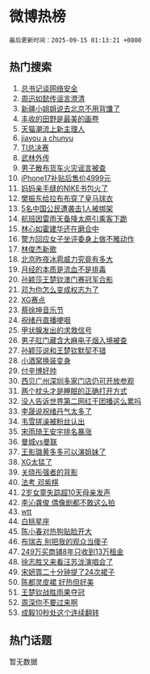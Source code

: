 # 微博热榜

`最后更新时间：2025-09-15 01:13:21 +0800`

## 热门搜索

1. [总书记谈网络安全](https://m.weibo.cn/search?containerid=100103type%3D1%26t%3D10%26q%3D%23%E6%80%BB%E4%B9%A6%E8%AE%B0%E8%B0%88%E7%BD%91%E7%BB%9C%E5%AE%89%E5%85%A8%23&stream_entry_id=51&isnewpage=1&extparam=seat%3D1%26dgr%3D0%26q%3D%2523%25E6%2580%25BB%25E4%25B9%25A6%25E8%25AE%25B0%25E8%25B0%2588%25E7%25BD%2591%25E7%25BB%259C%25E5%25AE%2589%25E5%2585%25A8%2523%26stream_entry_id%3D51%26c_type%3D51%26pos%3D0%26filter_type%3Drealtimehot%26cate%3D10103%26display_time%3D1757870000%26pre_seqid%3D175787000046402581810139)
1. [周迅如懿传谣言澄清](https://m.weibo.cn/search?containerid=100103type%3D1%26t%3D10%26q%3D%23%E5%91%A8%E8%BF%85%E5%A6%82%E6%87%BF%E4%BC%A0%E8%B0%A3%E8%A8%80%E6%BE%84%E6%B8%85%23&stream_entry_id=31&isnewpage=1&extparam=seat%3D1%26realpos%3D1%26filter_type%3Drealtimehot%26c_type%3D31%26lcate%3D5001%26flag%3D2%26cate%3D5001%26q%3D%2523%25E5%2591%25A8%25E8%25BF%2585%25E5%25A6%2582%25E6%2587%25BF%25E4%25BC%25A0%25E8%25B0%25A3%25E8%25A8%2580%25E6%25BE%2584%25E6%25B8%2585%2523%26stream_entry_id%3D31%26pos%3D0%26band_rank%3D1%26dgr%3D0%26display_time%3D1757870000%26pre_seqid%3D175787000046402581810139)
1. [新疆小姐姐说去北京不用背馕了](https://m.weibo.cn/search?containerid=100103type%3D1%26t%3D10%26q%3D%23%E6%96%B0%E7%96%86%E5%B0%8F%E5%A7%90%E5%A7%90%E8%AF%B4%E5%8E%BB%E5%8C%97%E4%BA%AC%E4%B8%8D%E7%94%A8%E8%83%8C%E9%A6%95%E4%BA%86%23&stream_entry_id=31&isnewpage=1&extparam=seat%3D1%26realpos%3D2%26filter_type%3Drealtimehot%26c_type%3D31%26lcate%3D5001%26flag%3D1%26cate%3D5001%26q%3D%2523%25E6%2596%25B0%25E7%2596%2586%25E5%25B0%258F%25E5%25A7%2590%25E5%25A7%2590%25E8%25AF%25B4%25E5%258E%25BB%25E5%258C%2597%25E4%25BA%25AC%25E4%25B8%258D%25E7%2594%25A8%25E8%2583%258C%25E9%25A6%2595%25E4%25BA%2586%2523%26stream_entry_id%3D31%26pos%3D1%26band_rank%3D2%26dgr%3D0%26display_time%3D1757870000%26pre_seqid%3D175787000046402581810139)
1. [丰收的田野是最美的画卷](https://m.weibo.cn/search?containerid=100103type%3D1%26t%3D10%26q%3D%23%E4%B8%B0%E6%94%B6%E7%9A%84%E7%94%B0%E9%87%8E%E6%98%AF%E6%9C%80%E7%BE%8E%E7%9A%84%E7%94%BB%E5%8D%B7%23&stream_entry_id=31&isnewpage=1&extparam=seat%3D1%26realpos%3D3%26filter_type%3Drealtimehot%26c_type%3D31%26lcate%3D5001%26flag%3D0%26cate%3D5001%26q%3D%2523%25E4%25B8%25B0%25E6%2594%25B6%25E7%259A%2584%25E7%2594%25B0%25E9%2587%258E%25E6%2598%25AF%25E6%259C%2580%25E7%25BE%258E%25E7%259A%2584%25E7%2594%25BB%25E5%258D%25B7%2523%26stream_entry_id%3D31%26pos%3D2%26band_rank%3D3%26dgr%3D0%26display_time%3D1757870000%26pre_seqid%3D175787000046402581810139)
1. [天猫潮流上新主理人](https://m.weibo.cn/search?containerid=100103type%3D1%26t%3D10%26q%3D%23%E5%A4%A9%E7%8C%AB%E6%BD%AE%E6%B5%81%E4%B8%8A%E6%96%B0%E4%B8%BB%E7%90%86%E4%BA%BA%23&stream_entry_id=31&isnewpage=1&extparam=seat%3D1%26band_rank%3D4%26filter_type%3Drealtimehot%26topic_ad%3D1%26c_type%3D31%26lcate%3D5001%26cate%3D5001%26q%3D%2523%25E5%25A4%25A9%25E7%258C%25AB%25E6%25BD%25AE%25E6%25B5%2581%25E4%25B8%258A%25E6%2596%25B0%25E4%25B8%25BB%25E7%2590%2586%25E4%25BA%25BA%2523%26stream_entry_id%3D31%26is_ad_pos%3D1%26pos%3D3%26adid%3D301210%26dgr%3D0%26display_time%3D1757870000%26pre_seqid%3D175787000046402581810139)
1. [jiayou a chunyu](https://m.weibo.cn/search?containerid=100103type%3D1%26t%3D10%26q%3Djiayou+a+chunyu&stream_entry_id=31&isnewpage=1&extparam=seat%3D1%26realpos%3D4%26filter_type%3Drealtimehot%26c_type%3D31%26lcate%3D5001%26flag%3D1%26cate%3D5001%26q%3Djiayou%2520a%2520chunyu%26stream_entry_id%3D31%26pos%3D4%26band_rank%3D4%26dgr%3D0%26display_time%3D1757870000%26pre_seqid%3D175787000046402581810139)
1. [TI总决赛](https://m.weibo.cn/search?containerid=100103type%3D1%26t%3D10%26q%3DTI%E6%80%BB%E5%86%B3%E8%B5%9B&stream_entry_id=31&isnewpage=1&extparam=seat%3D1%26realpos%3D5%26filter_type%3Drealtimehot%26c_type%3D31%26lcate%3D5001%26flag%3D16%26cate%3D5001%26q%3DTI%25E6%2580%25BB%25E5%2586%25B3%25E8%25B5%259B%26stream_entry_id%3D31%26pos%3D5%26band_rank%3D5%26dgr%3D0%26display_time%3D1757870000%26pre_seqid%3D175787000046402581810139)
1. [武林外传](https://m.weibo.cn/search?containerid=100103type%3D1%26t%3D10%26q%3D%E6%AD%A6%E6%9E%97%E5%A4%96%E4%BC%A0&stream_entry_id=31&isnewpage=1&extparam=seat%3D1%26realpos%3D6%26filter_type%3Drealtimehot%26c_type%3D31%26lcate%3D5001%26flag%3D0%26cate%3D5001%26q%3D%25E6%25AD%25A6%25E6%259E%2597%25E5%25A4%2596%25E4%25BC%25A0%26stream_entry_id%3D31%26pos%3D6%26band_rank%3D6%26dgr%3D0%26display_time%3D1757870000%26pre_seqid%3D175787000046402581810139)
1. [男子散布货车火灾谣言被查](https://m.weibo.cn/search?containerid=100103type%3D1%26t%3D10%26q%3D%23%E7%94%B7%E5%AD%90%E6%95%A3%E5%B8%83%E8%B4%A7%E8%BD%A6%E7%81%AB%E7%81%BE%E8%B0%A3%E8%A8%80%E8%A2%AB%E6%9F%A5%23&stream_entry_id=31&isnewpage=1&extparam=seat%3D1%26band_rank%3D7%26filter_type%3Drealtimehot%26c_type%3D31%26lcate%3D5001%26cate%3D5001%26q%3D%2523%25E7%2594%25B7%25E5%25AD%2590%25E6%2595%25A3%25E5%25B8%2583%25E8%25B4%25A7%25E8%25BD%25A6%25E7%2581%25AB%25E7%2581%25BE%25E8%25B0%25A3%25E8%25A8%2580%25E8%25A2%25AB%25E6%259F%25A5%2523%26dgr%3D0%26is_ad_pos%3D1%26pos%3D7%26adid%3D301091%26stream_entry_id%3D31%26display_time%3D1757870000%26pre_seqid%3D175787000046402581810139)
1. [iPhone17补贴后售价4999元](https://m.weibo.cn/search?containerid=100103type%3D1%26t%3D10%26q%3D%23iPhone17%E8%A1%A5%E8%B4%B4%E5%90%8E%E5%94%AE%E4%BB%B74999%E5%85%83%23&stream_entry_id=31&isnewpage=1&extparam=seat%3D1%26realpos%3D7%26filter_type%3Drealtimehot%26c_type%3D31%26lcate%3D5001%26flag%3D0%26cate%3D5001%26q%3D%2523iPhone17%25E8%25A1%25A5%25E8%25B4%25B4%25E5%2590%258E%25E5%2594%25AE%25E4%25BB%25B74999%25E5%2585%2583%2523%26stream_entry_id%3D31%26pos%3D8%26band_rank%3D7%26dgr%3D0%26display_time%3D1757870000%26pre_seqid%3D175787000046402581810139)
1. [妈妈亲手缝的NIKE书包火了](https://m.weibo.cn/search?containerid=100103type%3D1%26t%3D10%26q%3D%23%E5%A6%88%E5%A6%88%E4%BA%B2%E6%89%8B%E7%BC%9D%E7%9A%84NIKE%E4%B9%A6%E5%8C%85%E7%81%AB%E4%BA%86%23&stream_entry_id=31&isnewpage=1&extparam=seat%3D1%26realpos%3D8%26filter_type%3Drealtimehot%26c_type%3D31%26lcate%3D5001%26flag%3D0%26cate%3D5001%26q%3D%2523%25E5%25A6%2588%25E5%25A6%2588%25E4%25BA%25B2%25E6%2589%258B%25E7%25BC%259D%25E7%259A%2584NIKE%25E4%25B9%25A6%25E5%258C%2585%25E7%2581%25AB%25E4%25BA%2586%2523%26stream_entry_id%3D31%26pos%3D9%26band_rank%3D8%26dgr%3D0%26display_time%3D1757870000%26pre_seqid%3D175787000046402581810139)
1. [樊振东给拉布布穿了皇马球衣](https://m.weibo.cn/search?containerid=100103type%3D1%26t%3D10%26q%3D%23%E6%A8%8A%E6%8C%AF%E4%B8%9C%E7%BB%99%E6%8B%89%E5%B8%83%E5%B8%83%E7%A9%BF%E4%BA%86%E7%9A%87%E9%A9%AC%E7%90%83%E8%A1%A3%23&stream_entry_id=31&isnewpage=1&extparam=seat%3D1%26realpos%3D9%26filter_type%3Drealtimehot%26c_type%3D31%26lcate%3D5001%26flag%3D1%26cate%3D5001%26q%3D%2523%25E6%25A8%258A%25E6%258C%25AF%25E4%25B8%259C%25E7%25BB%2599%25E6%258B%2589%25E5%25B8%2583%25E5%25B8%2583%25E7%25A9%25BF%25E4%25BA%2586%25E7%259A%2587%25E9%25A9%25AC%25E7%2590%2583%25E8%25A1%25A3%2523%26stream_entry_id%3D31%26pos%3D10%26band_rank%3D9%26dgr%3D0%26display_time%3D1757870000%26pre_seqid%3D175787000046402581810139)
1. [5名中国公民遭袭击1人被绑架](https://m.weibo.cn/search?containerid=100103type%3D1%26t%3D10%26q%3D%235%E5%90%8D%E4%B8%AD%E5%9B%BD%E5%85%AC%E6%B0%91%E9%81%AD%E8%A2%AD%E5%87%BB1%E4%BA%BA%E8%A2%AB%E7%BB%91%E6%9E%B6%23&stream_entry_id=31&isnewpage=1&extparam=seat%3D1%26realpos%3D10%26filter_type%3Drealtimehot%26c_type%3D31%26lcate%3D5001%26flag%3D1%26cate%3D5001%26q%3D%25235%25E5%2590%258D%25E4%25B8%25AD%25E5%259B%25BD%25E5%2585%25AC%25E6%25B0%2591%25E9%2581%25AD%25E8%25A2%25AD%25E5%2587%25BB1%25E4%25BA%25BA%25E8%25A2%25AB%25E7%25BB%2591%25E6%259E%25B6%2523%26stream_entry_id%3D31%26pos%3D11%26band_rank%3D10%26dgr%3D0%26display_time%3D1757870000%26pre_seqid%3D175787000046402581810139)
1. [航班因雷雨天备降太原引乘客下跪](https://m.weibo.cn/search?containerid=100103type%3D1%26t%3D10%26q%3D%23%E8%88%AA%E7%8F%AD%E5%9B%A0%E9%9B%B7%E9%9B%A8%E5%A4%A9%E5%A4%87%E9%99%8D%E5%A4%AA%E5%8E%9F%E5%BC%95%E4%B9%98%E5%AE%A2%E4%B8%8B%E8%B7%AA%23&stream_entry_id=31&isnewpage=1&extparam=seat%3D1%26realpos%3D11%26filter_type%3Drealtimehot%26c_type%3D31%26lcate%3D5001%26flag%3D0%26cate%3D5001%26q%3D%2523%25E8%2588%25AA%25E7%258F%25AD%25E5%259B%25A0%25E9%259B%25B7%25E9%259B%25A8%25E5%25A4%25A9%25E5%25A4%2587%25E9%2599%258D%25E5%25A4%25AA%25E5%258E%259F%25E5%25BC%2595%25E4%25B9%2598%25E5%25AE%25A2%25E4%25B8%258B%25E8%25B7%25AA%2523%26stream_entry_id%3D31%26pos%3D12%26band_rank%3D11%26dgr%3D0%26display_time%3D1757870000%26pre_seqid%3D175787000046402581810139)
1. [林心如霍建华还在磨合中](https://m.weibo.cn/search?containerid=100103type%3D1%26t%3D10%26q%3D%23%E6%9E%97%E5%BF%83%E5%A6%82%E9%9C%8D%E5%BB%BA%E5%8D%8E%E8%BF%98%E5%9C%A8%E7%A3%A8%E5%90%88%E4%B8%AD%23&stream_entry_id=31&isnewpage=1&extparam=seat%3D1%26realpos%3D12%26filter_type%3Drealtimehot%26c_type%3D31%26lcate%3D5001%26flag%3D0%26cate%3D5001%26q%3D%2523%25E6%259E%2597%25E5%25BF%2583%25E5%25A6%2582%25E9%259C%258D%25E5%25BB%25BA%25E5%258D%258E%25E8%25BF%2598%25E5%259C%25A8%25E7%25A3%25A8%25E5%2590%2588%25E4%25B8%25AD%2523%26stream_entry_id%3D31%26pos%3D13%26band_rank%3D12%26dgr%3D0%26display_time%3D1757870000%26pre_seqid%3D175787000046402581810139)
1. [警方回应女子坐评委身上做不雅动作](https://m.weibo.cn/search?containerid=100103type%3D1%26t%3D10%26q%3D%23%E8%AD%A6%E6%96%B9%E5%9B%9E%E5%BA%94%E5%A5%B3%E5%AD%90%E5%9D%90%E8%AF%84%E5%A7%94%E8%BA%AB%E4%B8%8A%E5%81%9A%E4%B8%8D%E9%9B%85%E5%8A%A8%E4%BD%9C%23&stream_entry_id=31&isnewpage=1&extparam=seat%3D1%26realpos%3D13%26filter_type%3Drealtimehot%26c_type%3D31%26lcate%3D5001%26flag%3D0%26cate%3D5001%26q%3D%2523%25E8%25AD%25A6%25E6%2596%25B9%25E5%259B%259E%25E5%25BA%2594%25E5%25A5%25B3%25E5%25AD%2590%25E5%259D%2590%25E8%25AF%2584%25E5%25A7%2594%25E8%25BA%25AB%25E4%25B8%258A%25E5%2581%259A%25E4%25B8%258D%25E9%259B%2585%25E5%258A%25A8%25E4%25BD%259C%2523%26stream_entry_id%3D31%26pos%3D14%26band_rank%3D13%26dgr%3D0%26display_time%3D1757870000%26pre_seqid%3D175787000046402581810139)
1. [林俊杰新歌](https://m.weibo.cn/search?containerid=100103type%3D1%26t%3D10%26q%3D%E6%9E%97%E4%BF%8A%E6%9D%B0%E6%96%B0%E6%AD%8C&stream_entry_id=31&isnewpage=1&extparam=seat%3D1%26realpos%3D14%26filter_type%3Drealtimehot%26c_type%3D31%26lcate%3D5001%26flag%3D0%26cate%3D5001%26q%3D%25E6%259E%2597%25E4%25BF%258A%25E6%259D%25B0%25E6%2596%25B0%25E6%25AD%258C%26stream_entry_id%3D31%26pos%3D15%26band_rank%3D14%26dgr%3D0%26display_time%3D1757870000%26pre_seqid%3D175787000046402581810139)
1. [北京昨夜冰雹威力究竟有多大](https://m.weibo.cn/search?containerid=100103type%3D1%26t%3D10%26q%3D%23%E5%8C%97%E4%BA%AC%E6%98%A8%E5%A4%9C%E5%86%B0%E9%9B%B9%E5%A8%81%E5%8A%9B%E7%A9%B6%E7%AB%9F%E6%9C%89%E5%A4%9A%E5%A4%A7%23&stream_entry_id=31&isnewpage=1&extparam=seat%3D1%26realpos%3D15%26filter_type%3Drealtimehot%26c_type%3D31%26lcate%3D5001%26flag%3D0%26cate%3D5001%26q%3D%2523%25E5%258C%2597%25E4%25BA%25AC%25E6%2598%25A8%25E5%25A4%259C%25E5%2586%25B0%25E9%259B%25B9%25E5%25A8%2581%25E5%258A%259B%25E7%25A9%25B6%25E7%25AB%259F%25E6%259C%2589%25E5%25A4%259A%25E5%25A4%25A7%2523%26stream_entry_id%3D31%26pos%3D16%26band_rank%3D15%26dgr%3D0%26display_time%3D1757870000%26pre_seqid%3D175787000046402581810139)
1. [月经的本质是流血不是排毒](https://m.weibo.cn/search?containerid=100103type%3D1%26t%3D10%26q%3D%E6%9C%88%E7%BB%8F%E7%9A%84%E6%9C%AC%E8%B4%A8%E6%98%AF%E6%B5%81%E8%A1%80%E4%B8%8D%E6%98%AF%E6%8E%92%E6%AF%92&stream_entry_id=31&isnewpage=1&extparam=seat%3D1%26realpos%3D16%26filter_type%3Drealtimehot%26c_type%3D31%26lcate%3D5001%26flag%3D0%26cate%3D5001%26q%3D%25E6%259C%2588%25E7%25BB%258F%25E7%259A%2584%25E6%259C%25AC%25E8%25B4%25A8%25E6%2598%25AF%25E6%25B5%2581%25E8%25A1%2580%25E4%25B8%258D%25E6%2598%25AF%25E6%258E%2592%25E6%25AF%2592%26stream_entry_id%3D31%26pos%3D17%26band_rank%3D16%26dgr%3D0%26display_time%3D1757870000%26pre_seqid%3D175787000046402581810139)
1. [孙颖莎王楚钦澳门赛冠军合影](https://m.weibo.cn/search?containerid=100103type%3D1%26t%3D10%26q%3D%23%E5%AD%99%E9%A2%96%E8%8E%8E%E7%8E%8B%E6%A5%9A%E9%92%A6%E6%BE%B3%E9%97%A8%E8%B5%9B%E5%86%A0%E5%86%9B%E5%90%88%E5%BD%B1%23&stream_entry_id=31&isnewpage=1&extparam=seat%3D1%26realpos%3D17%26filter_type%3Drealtimehot%26c_type%3D31%26lcate%3D5001%26flag%3D0%26cate%3D5001%26q%3D%2523%25E5%25AD%2599%25E9%25A2%2596%25E8%258E%258E%25E7%258E%258B%25E6%25A5%259A%25E9%2592%25A6%25E6%25BE%25B3%25E9%2597%25A8%25E8%25B5%259B%25E5%2586%25A0%25E5%2586%259B%25E5%2590%2588%25E5%25BD%25B1%2523%26stream_entry_id%3D31%26pos%3D18%26band_rank%3D17%26dgr%3D0%26display_time%3D1757870000%26pre_seqid%3D175787000046402581810139)
1. [邓为你怎么变成权志为了](https://m.weibo.cn/search?containerid=100103type%3D1%26t%3D10%26q%3D%E9%82%93%E4%B8%BA%E4%BD%A0%E6%80%8E%E4%B9%88%E5%8F%98%E6%88%90%E6%9D%83%E5%BF%97%E4%B8%BA%E4%BA%86&stream_entry_id=31&isnewpage=1&extparam=seat%3D1%26realpos%3D18%26filter_type%3Drealtimehot%26c_type%3D31%26lcate%3D5001%26flag%3D0%26cate%3D5001%26q%3D%25E9%2582%2593%25E4%25B8%25BA%25E4%25BD%25A0%25E6%2580%258E%25E4%25B9%2588%25E5%258F%2598%25E6%2588%2590%25E6%259D%2583%25E5%25BF%2597%25E4%25B8%25BA%25E4%25BA%2586%26stream_entry_id%3D31%26pos%3D19%26band_rank%3D18%26dgr%3D0%26display_time%3D1757870000%26pre_seqid%3D175787000046402581810139)
1. [XG赛点](https://m.weibo.cn/search?containerid=100103type%3D1%26t%3D10%26q%3DXG%E8%B5%9B%E7%82%B9&stream_entry_id=31&isnewpage=1&extparam=seat%3D1%26realpos%3D19%26filter_type%3Drealtimehot%26c_type%3D31%26lcate%3D5001%26flag%3D1%26cate%3D5001%26q%3DXG%25E8%25B5%259B%25E7%2582%25B9%26stream_entry_id%3D31%26pos%3D20%26band_rank%3D19%26dgr%3D0%26display_time%3D1757870000%26pre_seqid%3D175787000046402581810139)
1. [蔡徐坤音乐节](https://m.weibo.cn/search?containerid=100103type%3D1%26t%3D10%26q%3D%E8%94%A1%E5%BE%90%E5%9D%A4%E9%9F%B3%E4%B9%90%E8%8A%82&stream_entry_id=31&isnewpage=1&extparam=seat%3D1%26realpos%3D20%26filter_type%3Drealtimehot%26c_type%3D31%26lcate%3D5001%26flag%3D0%26cate%3D5001%26q%3D%25E8%2594%25A1%25E5%25BE%2590%25E5%259D%25A4%25E9%259F%25B3%25E4%25B9%2590%25E8%258A%2582%26stream_entry_id%3D31%26pos%3D21%26band_rank%3D20%26dgr%3D0%26display_time%3D1757870000%26pre_seqid%3D175787000046402581810139)
1. [祝绪丹直播哽咽](https://m.weibo.cn/search?containerid=100103type%3D1%26t%3D10%26q%3D%E7%A5%9D%E7%BB%AA%E4%B8%B9%E7%9B%B4%E6%92%AD%E5%93%BD%E5%92%BD&stream_entry_id=31&isnewpage=1&extparam=seat%3D1%26realpos%3D21%26filter_type%3Drealtimehot%26c_type%3D31%26lcate%3D5001%26flag%3D2%26cate%3D5001%26q%3D%25E7%25A5%259D%25E7%25BB%25AA%25E4%25B8%25B9%25E7%259B%25B4%25E6%2592%25AD%25E5%2593%25BD%25E5%2592%25BD%26stream_entry_id%3D31%26pos%3D22%26band_rank%3D21%26dgr%3D0%26display_time%3D1757870000%26pre_seqid%3D175787000046402581810139)
1. [甲状腺发出的求救信号](https://m.weibo.cn/search?containerid=100103type%3D1%26t%3D10%26q%3D%23%E7%94%B2%E7%8A%B6%E8%85%BA%E5%8F%91%E5%87%BA%E7%9A%84%E6%B1%82%E6%95%91%E4%BF%A1%E5%8F%B7%23&stream_entry_id=31&isnewpage=1&extparam=seat%3D1%26realpos%3D22%26filter_type%3Drealtimehot%26c_type%3D31%26lcate%3D5001%26flag%3D0%26cate%3D5001%26q%3D%2523%25E7%2594%25B2%25E7%258A%25B6%25E8%2585%25BA%25E5%258F%2591%25E5%2587%25BA%25E7%259A%2584%25E6%25B1%2582%25E6%2595%2591%25E4%25BF%25A1%25E5%258F%25B7%2523%26stream_entry_id%3D31%26pos%3D23%26band_rank%3D22%26dgr%3D0%26display_time%3D1757870000%26pre_seqid%3D175787000046402581810139)
1. [男子肛门藏含大麻电子烟入境被查](https://m.weibo.cn/search?containerid=100103type%3D1%26t%3D10%26q%3D%23%E7%94%B7%E5%AD%90%E8%82%9B%E9%97%A8%E8%97%8F%E5%90%AB%E5%A4%A7%E9%BA%BB%E7%94%B5%E5%AD%90%E7%83%9F%E5%85%A5%E5%A2%83%E8%A2%AB%E6%9F%A5%23&stream_entry_id=31&isnewpage=1&extparam=seat%3D1%26realpos%3D23%26filter_type%3Drealtimehot%26c_type%3D31%26lcate%3D5001%26flag%3D0%26cate%3D5001%26q%3D%2523%25E7%2594%25B7%25E5%25AD%2590%25E8%2582%259B%25E9%2597%25A8%25E8%2597%258F%25E5%2590%25AB%25E5%25A4%25A7%25E9%25BA%25BB%25E7%2594%25B5%25E5%25AD%2590%25E7%2583%259F%25E5%2585%25A5%25E5%25A2%2583%25E8%25A2%25AB%25E6%259F%25A5%2523%26stream_entry_id%3D31%26pos%3D24%26band_rank%3D23%26dgr%3D0%26display_time%3D1757870000%26pre_seqid%3D175787000046402581810139)
1. [孙颖莎说和王楚钦默契不错](https://m.weibo.cn/search?containerid=100103type%3D1%26t%3D10%26q%3D%23%E5%AD%99%E9%A2%96%E8%8E%8E%E8%AF%B4%E5%92%8C%E7%8E%8B%E6%A5%9A%E9%92%A6%E9%BB%98%E5%A5%91%E4%B8%8D%E9%94%99%23&stream_entry_id=31&isnewpage=1&extparam=seat%3D1%26realpos%3D24%26filter_type%3Drealtimehot%26c_type%3D31%26lcate%3D5001%26flag%3D1%26cate%3D5001%26q%3D%2523%25E5%25AD%2599%25E9%25A2%2596%25E8%258E%258E%25E8%25AF%25B4%25E5%2592%258C%25E7%258E%258B%25E6%25A5%259A%25E9%2592%25A6%25E9%25BB%2598%25E5%25A5%2591%25E4%25B8%258D%25E9%2594%2599%2523%26stream_entry_id%3D31%26pos%3D25%26band_rank%3D24%26dgr%3D0%26display_time%3D1757870000%26pre_seqid%3D175787000046402581810139)
1. [小酒窝换装变身](https://m.weibo.cn/search?containerid=100103type%3D1%26t%3D10%26q%3D%23%E5%B0%8F%E9%85%92%E7%AA%9D%E6%8D%A2%E8%A3%85%E5%8F%98%E8%BA%AB%23&stream_entry_id=31&isnewpage=1&extparam=seat%3D1%26realpos%3D25%26filter_type%3Drealtimehot%26c_type%3D31%26lcate%3D5001%26flag%3D1%26cate%3D5001%26q%3D%2523%25E5%25B0%258F%25E9%2585%2592%25E7%25AA%259D%25E6%258D%25A2%25E8%25A3%2585%25E5%258F%2598%25E8%25BA%25AB%2523%26stream_entry_id%3D31%26pos%3D26%26band_rank%3D25%26dgr%3D0%26display_time%3D1757870000%26pre_seqid%3D175787000046402581810139)
1. [付辛博好帅](https://m.weibo.cn/search?containerid=100103type%3D1%26t%3D10%26q%3D%23%E4%BB%98%E8%BE%9B%E5%8D%9A%E5%A5%BD%E5%B8%85%23&stream_entry_id=31&isnewpage=1&extparam=seat%3D1%26realpos%3D26%26filter_type%3Drealtimehot%26c_type%3D31%26lcate%3D5001%26flag%3D0%26cate%3D5001%26q%3D%2523%25E4%25BB%2598%25E8%25BE%259B%25E5%258D%259A%25E5%25A5%25BD%25E5%25B8%2585%2523%26stream_entry_id%3D31%26pos%3D27%26band_rank%3D26%26dgr%3D0%26display_time%3D1757870000%26pre_seqid%3D175787000046402581810139)
1. [西贝广州深圳多家门店仍可开放参观](https://m.weibo.cn/search?containerid=100103type%3D1%26t%3D10%26q%3D%23%E8%A5%BF%E8%B4%9D%E5%B9%BF%E5%B7%9E%E6%B7%B1%E5%9C%B3%E5%A4%9A%E5%AE%B6%E9%97%A8%E5%BA%97%E4%BB%8D%E5%8F%AF%E5%BC%80%E6%94%BE%E5%8F%82%E8%A7%82%23&stream_entry_id=31&isnewpage=1&extparam=seat%3D1%26realpos%3D27%26filter_type%3Drealtimehot%26c_type%3D31%26lcate%3D5001%26flag%3D1%26cate%3D5001%26q%3D%2523%25E8%25A5%25BF%25E8%25B4%259D%25E5%25B9%25BF%25E5%25B7%259E%25E6%25B7%25B1%25E5%259C%25B3%25E5%25A4%259A%25E5%25AE%25B6%25E9%2597%25A8%25E5%25BA%2597%25E4%25BB%258D%25E5%258F%25AF%25E5%25BC%2580%25E6%2594%25BE%25E5%258F%2582%25E8%25A7%2582%2523%26stream_entry_id%3D31%26pos%3D28%26band_rank%3D27%26dgr%3D0%26display_time%3D1757870000%26pre_seqid%3D175787000046402581810139)
1. [两个枕头才是睡眠的正确打开方式](https://m.weibo.cn/search?containerid=100103type%3D1%26t%3D10%26q%3D%23%E4%B8%A4%E4%B8%AA%E6%9E%95%E5%A4%B4%E6%89%8D%E6%98%AF%E7%9D%A1%E7%9C%A0%E7%9A%84%E6%AD%A3%E7%A1%AE%E6%89%93%E5%BC%80%E6%96%B9%E5%BC%8F%23&stream_entry_id=31&isnewpage=1&extparam=seat%3D1%26realpos%3D28%26filter_type%3Drealtimehot%26c_type%3D31%26lcate%3D5001%26flag%3D0%26cate%3D5001%26q%3D%2523%25E4%25B8%25A4%25E4%25B8%25AA%25E6%259E%2595%25E5%25A4%25B4%25E6%2589%258D%25E6%2598%25AF%25E7%259D%25A1%25E7%259C%25A0%25E7%259A%2584%25E6%25AD%25A3%25E7%25A1%25AE%25E6%2589%2593%25E5%25BC%2580%25E6%2596%25B9%25E5%25BC%258F%2523%26stream_entry_id%3D31%26pos%3D29%26band_rank%3D28%26dgr%3D0%26display_time%3D1757870000%26pre_seqid%3D175787000046402581810139)
1. [没人告诉世界第二网红干团播这么累吗](https://m.weibo.cn/search?containerid=100103type%3D1%26t%3D10%26q%3D%E6%B2%A1%E4%BA%BA%E5%91%8A%E8%AF%89%E4%B8%96%E7%95%8C%E7%AC%AC%E4%BA%8C%E7%BD%91%E7%BA%A2%E5%B9%B2%E5%9B%A2%E6%92%AD%E8%BF%99%E4%B9%88%E7%B4%AF%E5%90%97&stream_entry_id=31&isnewpage=1&extparam=seat%3D1%26realpos%3D29%26filter_type%3Drealtimehot%26c_type%3D31%26lcate%3D5001%26flag%3D0%26cate%3D5001%26q%3D%25E6%25B2%25A1%25E4%25BA%25BA%25E5%2591%258A%25E8%25AF%2589%25E4%25B8%2596%25E7%2595%258C%25E7%25AC%25AC%25E4%25BA%258C%25E7%25BD%2591%25E7%25BA%25A2%25E5%25B9%25B2%25E5%259B%25A2%25E6%2592%25AD%25E8%25BF%2599%25E4%25B9%2588%25E7%25B4%25AF%25E5%2590%2597%26stream_entry_id%3D31%26pos%3D30%26band_rank%3D29%26dgr%3D0%26display_time%3D1757870000%26pre_seqid%3D175787000046402581810139)
1. [李晟说祝绪丹气太多了](https://m.weibo.cn/search?containerid=100103type%3D1%26t%3D10%26q%3D%E6%9D%8E%E6%99%9F%E8%AF%B4%E7%A5%9D%E7%BB%AA%E4%B8%B9%E6%B0%94%E5%A4%AA%E5%A4%9A%E4%BA%86&stream_entry_id=31&isnewpage=1&extparam=seat%3D1%26realpos%3D30%26filter_type%3Drealtimehot%26c_type%3D31%26lcate%3D5001%26flag%3D0%26cate%3D5001%26q%3D%25E6%259D%258E%25E6%2599%259F%25E8%25AF%25B4%25E7%25A5%259D%25E7%25BB%25AA%25E4%25B8%25B9%25E6%25B0%2594%25E5%25A4%25AA%25E5%25A4%259A%25E4%25BA%2586%26stream_entry_id%3D31%26pos%3D31%26band_rank%3D30%26dgr%3D0%26display_time%3D1757870000%26pre_seqid%3D175787000046402581810139)
1. [韦雪搓澡被粉丝认出](https://m.weibo.cn/search?containerid=100103type%3D1%26t%3D10%26q%3D%23%E9%9F%A6%E9%9B%AA%E6%90%93%E6%BE%A1%E8%A2%AB%E7%B2%89%E4%B8%9D%E8%AE%A4%E5%87%BA%23&stream_entry_id=31&isnewpage=1&extparam=seat%3D1%26realpos%3D31%26filter_type%3Drealtimehot%26c_type%3D31%26lcate%3D5001%26flag%3D0%26cate%3D5001%26q%3D%2523%25E9%259F%25A6%25E9%259B%25AA%25E6%2590%2593%25E6%25BE%25A1%25E8%25A2%25AB%25E7%25B2%2589%25E4%25B8%259D%25E8%25AE%25A4%25E5%2587%25BA%2523%26stream_entry_id%3D31%26pos%3D32%26band_rank%3D31%26dgr%3D0%26display_time%3D1757870000%26pre_seqid%3D175787000046402581810139)
1. [宋雨琦王安宇排名暴涨](https://m.weibo.cn/search?containerid=100103type%3D1%26t%3D10%26q%3D%E5%AE%8B%E9%9B%A8%E7%90%A6%E7%8E%8B%E5%AE%89%E5%AE%87%E6%8E%92%E5%90%8D%E6%9A%B4%E6%B6%A8&stream_entry_id=31&isnewpage=1&extparam=seat%3D1%26realpos%3D32%26filter_type%3Drealtimehot%26c_type%3D31%26lcate%3D5001%26flag%3D0%26cate%3D5001%26q%3D%25E5%25AE%258B%25E9%259B%25A8%25E7%2590%25A6%25E7%258E%258B%25E5%25AE%2589%25E5%25AE%2587%25E6%258E%2592%25E5%2590%258D%25E6%259A%25B4%25E6%25B6%25A8%26stream_entry_id%3D31%26pos%3D33%26band_rank%3D32%26dgr%3D0%26display_time%3D1757870000%26pre_seqid%3D175787000046402581810139)
1. [曼城vs曼联](https://m.weibo.cn/search?containerid=100103type%3D1%26t%3D10%26q%3D%23%E6%9B%BC%E5%9F%8Evs%E6%9B%BC%E8%81%94%23&stream_entry_id=31&isnewpage=1&extparam=seat%3D1%26realpos%3D33%26filter_type%3Drealtimehot%26c_type%3D31%26lcate%3D5001%26flag%3D1%26cate%3D5001%26q%3D%2523%25E6%259B%25BC%25E5%259F%258Evs%25E6%259B%25BC%25E8%2581%2594%2523%26stream_entry_id%3D31%26pos%3D34%26band_rank%3D33%26dgr%3D0%26display_time%3D1757870000%26pre_seqid%3D175787000046402581810139)
1. [王影璐黄多多可以演姐妹了](https://m.weibo.cn/search?containerid=100103type%3D1%26t%3D10%26q%3D%E7%8E%8B%E5%BD%B1%E7%92%90%E9%BB%84%E5%A4%9A%E5%A4%9A%E5%8F%AF%E4%BB%A5%E6%BC%94%E5%A7%90%E5%A6%B9%E4%BA%86&stream_entry_id=31&isnewpage=1&extparam=seat%3D1%26realpos%3D34%26filter_type%3Drealtimehot%26c_type%3D31%26lcate%3D5001%26flag%3D0%26cate%3D5001%26q%3D%25E7%258E%258B%25E5%25BD%25B1%25E7%2592%2590%25E9%25BB%2584%25E5%25A4%259A%25E5%25A4%259A%25E5%258F%25AF%25E4%25BB%25A5%25E6%25BC%2594%25E5%25A7%2590%25E5%25A6%25B9%25E4%25BA%2586%26stream_entry_id%3D31%26pos%3D35%26band_rank%3D34%26dgr%3D0%26display_time%3D1757870000%26pre_seqid%3D175787000046402581810139)
1. [XG太猛了](https://m.weibo.cn/search?containerid=100103type%3D1%26t%3D10%26q%3DXG%E5%A4%AA%E7%8C%9B%E4%BA%86&stream_entry_id=31&isnewpage=1&extparam=seat%3D1%26realpos%3D35%26filter_type%3Drealtimehot%26c_type%3D31%26lcate%3D5001%26flag%3D1%26cate%3D5001%26q%3DXG%25E5%25A4%25AA%25E7%258C%259B%25E4%25BA%2586%26stream_entry_id%3D31%26pos%3D36%26band_rank%3D35%26dgr%3D0%26display_time%3D1757870000%26pre_seqid%3D175787000046402581810139)
1. [关晓彤强者的背影](https://m.weibo.cn/search?containerid=100103type%3D1%26t%3D10%26q%3D%E5%85%B3%E6%99%93%E5%BD%A4%E5%BC%BA%E8%80%85%E7%9A%84%E8%83%8C%E5%BD%B1&stream_entry_id=31&isnewpage=1&extparam=seat%3D1%26realpos%3D36%26filter_type%3Drealtimehot%26c_type%3D31%26lcate%3D5001%26flag%3D0%26cate%3D5001%26q%3D%25E5%2585%25B3%25E6%2599%2593%25E5%25BD%25A4%25E5%25BC%25BA%25E8%2580%2585%25E7%259A%2584%25E8%2583%258C%25E5%25BD%25B1%26stream_entry_id%3D31%26pos%3D37%26band_rank%3D36%26dgr%3D0%26display_time%3D1757870000%26pre_seqid%3D175787000046402581810139)
1. [法考 邓紫棋](https://m.weibo.cn/search?containerid=100103type%3D1%26t%3D10%26q%3D%E6%B3%95%E8%80%83+%E9%82%93%E7%B4%AB%E6%A3%8B&stream_entry_id=31&isnewpage=1&extparam=seat%3D1%26realpos%3D37%26filter_type%3Drealtimehot%26c_type%3D31%26lcate%3D5001%26flag%3D0%26cate%3D5001%26q%3D%25E6%25B3%2595%25E8%2580%2583%2520%25E9%2582%2593%25E7%25B4%25AB%25E6%25A3%258B%26stream_entry_id%3D31%26pos%3D38%26band_rank%3D37%26dgr%3D0%26display_time%3D1757870000%26pre_seqid%3D175787000046402581810139)
1. [2岁女童失踪超10天母亲发声](https://m.weibo.cn/search?containerid=100103type%3D1%26t%3D10%26q%3D%232%E5%B2%81%E5%A5%B3%E7%AB%A5%E5%A4%B1%E8%B8%AA%E8%B6%8510%E5%A4%A9%E6%AF%8D%E4%BA%B2%E5%8F%91%E5%A3%B0%23&stream_entry_id=31&isnewpage=1&extparam=seat%3D1%26realpos%3D38%26filter_type%3Drealtimehot%26c_type%3D31%26lcate%3D5001%26flag%3D0%26cate%3D5001%26q%3D%25232%25E5%25B2%2581%25E5%25A5%25B3%25E7%25AB%25A5%25E5%25A4%25B1%25E8%25B8%25AA%25E8%25B6%258510%25E5%25A4%25A9%25E6%25AF%258D%25E4%25BA%25B2%25E5%258F%2591%25E5%25A3%25B0%2523%26stream_entry_id%3D31%26pos%3D39%26band_rank%3D38%26dgr%3D0%26display_time%3D1757870000%26pre_seqid%3D175787000046402581810139)
1. [李沁龚俊 偶像剧都不敢这么拍](https://m.weibo.cn/search?containerid=100103type%3D1%26t%3D10%26q%3D%E6%9D%8E%E6%B2%81%E9%BE%9A%E4%BF%8A+%E5%81%B6%E5%83%8F%E5%89%A7%E9%83%BD%E4%B8%8D%E6%95%A2%E8%BF%99%E4%B9%88%E6%8B%8D&stream_entry_id=31&isnewpage=1&extparam=seat%3D1%26realpos%3D39%26filter_type%3Drealtimehot%26c_type%3D31%26lcate%3D5001%26flag%3D0%26cate%3D5001%26q%3D%25E6%259D%258E%25E6%25B2%2581%25E9%25BE%259A%25E4%25BF%258A%2520%25E5%2581%25B6%25E5%2583%258F%25E5%2589%25A7%25E9%2583%25BD%25E4%25B8%258D%25E6%2595%25A2%25E8%25BF%2599%25E4%25B9%2588%25E6%258B%258D%26stream_entry_id%3D31%26pos%3D40%26band_rank%3D39%26dgr%3D0%26display_time%3D1757870000%26pre_seqid%3D175787000046402581810139)
1. [wtt](https://m.weibo.cn/search?containerid=100103type%3D1%26t%3D10%26q%3Dwtt&stream_entry_id=31&isnewpage=1&extparam=seat%3D1%26realpos%3D40%26filter_type%3Drealtimehot%26c_type%3D31%26lcate%3D5001%26flag%3D0%26cate%3D5001%26q%3Dwtt%26stream_entry_id%3D31%26pos%3D41%26band_rank%3D40%26dgr%3D0%26display_time%3D1757870000%26pre_seqid%3D175787000046402581810139)
1. [白桃星座](https://m.weibo.cn/search?containerid=100103type%3D1%26t%3D10%26q%3D%E7%99%BD%E6%A1%83%E6%98%9F%E5%BA%A7&stream_entry_id=31&isnewpage=1&extparam=seat%3D1%26realpos%3D41%26filter_type%3Drealtimehot%26c_type%3D31%26lcate%3D5001%26flag%3D0%26cate%3D5001%26q%3D%25E7%2599%25BD%25E6%25A1%2583%25E6%2598%259F%25E5%25BA%25A7%26stream_entry_id%3D31%26pos%3D42%26band_rank%3D41%26dgr%3D0%26display_time%3D1757870000%26pre_seqid%3D175787000046402581810139)
1. [陈小春对热狗贴脸开大](https://m.weibo.cn/search?containerid=100103type%3D1%26t%3D10%26q%3D%E9%99%88%E5%B0%8F%E6%98%A5%E5%AF%B9%E7%83%AD%E7%8B%97%E8%B4%B4%E8%84%B8%E5%BC%80%E5%A4%A7&stream_entry_id=31&isnewpage=1&extparam=seat%3D1%26realpos%3D42%26filter_type%3Drealtimehot%26c_type%3D31%26lcate%3D5001%26flag%3D1%26cate%3D5001%26q%3D%25E9%2599%2588%25E5%25B0%258F%25E6%2598%25A5%25E5%25AF%25B9%25E7%2583%25AD%25E7%258B%2597%25E8%25B4%25B4%25E8%2584%25B8%25E5%25BC%2580%25E5%25A4%25A7%26stream_entry_id%3D31%26pos%3D43%26band_rank%3D42%26dgr%3D0%26display_time%3D1757870000%26pre_seqid%3D175787000046402581810139)
1. [布瑞吉 别把我的观众当傻子](https://m.weibo.cn/search?containerid=100103type%3D1%26t%3D10%26q%3D%E5%B8%83%E7%91%9E%E5%90%89+%E5%88%AB%E6%8A%8A%E6%88%91%E7%9A%84%E8%A7%82%E4%BC%97%E5%BD%93%E5%82%BB%E5%AD%90&stream_entry_id=31&isnewpage=1&extparam=seat%3D1%26realpos%3D43%26filter_type%3Drealtimehot%26c_type%3D31%26lcate%3D5001%26flag%3D0%26cate%3D5001%26q%3D%25E5%25B8%2583%25E7%2591%259E%25E5%2590%2589%2520%25E5%2588%25AB%25E6%258A%258A%25E6%2588%2591%25E7%259A%2584%25E8%25A7%2582%25E4%25BC%2597%25E5%25BD%2593%25E5%2582%25BB%25E5%25AD%2590%26stream_entry_id%3D31%26pos%3D44%26band_rank%3D43%26dgr%3D0%26display_time%3D1757870000%26pre_seqid%3D175787000046402581810139)
1. [249万买商铺8年只收到13万租金](https://m.weibo.cn/search?containerid=100103type%3D1%26t%3D10%26q%3D%23249%E4%B8%87%E4%B9%B0%E5%95%86%E9%93%BA8%E5%B9%B4%E5%8F%AA%E6%94%B6%E5%88%B013%E4%B8%87%E7%A7%9F%E9%87%91%23&stream_entry_id=31&isnewpage=1&extparam=seat%3D1%26realpos%3D44%26filter_type%3Drealtimehot%26c_type%3D31%26lcate%3D5001%26flag%3D0%26cate%3D5001%26q%3D%2523249%25E4%25B8%2587%25E4%25B9%25B0%25E5%2595%2586%25E9%2593%25BA8%25E5%25B9%25B4%25E5%258F%25AA%25E6%2594%25B6%25E5%2588%25B013%25E4%25B8%2587%25E7%25A7%259F%25E9%2587%2591%2523%26stream_entry_id%3D31%26pos%3D45%26band_rank%3D44%26dgr%3D0%26display_time%3D1757870000%26pre_seqid%3D175787000046402581810139)
1. [徐志胜又来看汪苏泷演唱会了](https://m.weibo.cn/search?containerid=100103type%3D1%26t%3D10%26q%3D%E5%BE%90%E5%BF%97%E8%83%9C%E5%8F%88%E6%9D%A5%E7%9C%8B%E6%B1%AA%E8%8B%8F%E6%B3%B7%E6%BC%94%E5%94%B1%E4%BC%9A%E4%BA%86&stream_entry_id=31&isnewpage=1&extparam=seat%3D1%26realpos%3D45%26filter_type%3Drealtimehot%26c_type%3D31%26lcate%3D5001%26flag%3D1%26cate%3D5001%26q%3D%25E5%25BE%2590%25E5%25BF%2597%25E8%2583%259C%25E5%258F%2588%25E6%259D%25A5%25E7%259C%258B%25E6%25B1%25AA%25E8%258B%258F%25E6%25B3%25B7%25E6%25BC%2594%25E5%2594%25B1%25E4%25BC%259A%25E4%25BA%2586%26stream_entry_id%3D31%26pos%3D46%26band_rank%3D45%26dgr%3D0%26display_time%3D1757870000%26pre_seqid%3D175787000046402581810139)
1. [宋妍霏二十分钟提了24次裙子](https://m.weibo.cn/search?containerid=100103type%3D1%26t%3D10%26q%3D%E5%AE%8B%E5%A6%8D%E9%9C%8F%E4%BA%8C%E5%8D%81%E5%88%86%E9%92%9F%E6%8F%90%E4%BA%8624%E6%AC%A1%E8%A3%99%E5%AD%90&stream_entry_id=31&isnewpage=1&extparam=seat%3D1%26realpos%3D46%26filter_type%3Drealtimehot%26c_type%3D31%26lcate%3D5001%26flag%3D0%26cate%3D5001%26q%3D%25E5%25AE%258B%25E5%25A6%258D%25E9%259C%258F%25E4%25BA%258C%25E5%258D%2581%25E5%2588%2586%25E9%2592%259F%25E6%258F%2590%25E4%25BA%258624%25E6%25AC%25A1%25E8%25A3%2599%25E5%25AD%2590%26stream_entry_id%3D31%26pos%3D47%26band_rank%3D46%26dgr%3D0%26display_time%3D1757870000%26pre_seqid%3D175787000046402581810139)
1. [陈都灵皮裙 好热但好美](https://m.weibo.cn/search?containerid=100103type%3D1%26t%3D10%26q%3D%E9%99%88%E9%83%BD%E7%81%B5%E7%9A%AE%E8%A3%99+%E5%A5%BD%E7%83%AD%E4%BD%86%E5%A5%BD%E7%BE%8E&stream_entry_id=31&isnewpage=1&extparam=seat%3D1%26realpos%3D47%26filter_type%3Drealtimehot%26c_type%3D31%26lcate%3D5001%26flag%3D0%26cate%3D5001%26q%3D%25E9%2599%2588%25E9%2583%25BD%25E7%2581%25B5%25E7%259A%25AE%25E8%25A3%2599%2520%25E5%25A5%25BD%25E7%2583%25AD%25E4%25BD%2586%25E5%25A5%25BD%25E7%25BE%258E%26stream_entry_id%3D31%26pos%3D48%26band_rank%3D47%26dgr%3D0%26display_time%3D1757870000%26pre_seqid%3D175787000046402581810139)
1. [王楚钦战胜雨果夺冠](https://m.weibo.cn/search?containerid=100103type%3D1%26t%3D10%26q%3D%23%E7%8E%8B%E6%A5%9A%E9%92%A6%E6%88%98%E8%83%9C%E9%9B%A8%E6%9E%9C%E5%A4%BA%E5%86%A0%23&stream_entry_id=31&isnewpage=1&extparam=seat%3D1%26realpos%3D48%26filter_type%3Drealtimehot%26c_type%3D31%26lcate%3D5001%26flag%3D0%26cate%3D5001%26q%3D%2523%25E7%258E%258B%25E6%25A5%259A%25E9%2592%25A6%25E6%2588%2598%25E8%2583%259C%25E9%259B%25A8%25E6%259E%259C%25E5%25A4%25BA%25E5%2586%25A0%2523%26stream_entry_id%3D31%26pos%3D49%26band_rank%3D48%26dgr%3D0%26display_time%3D1757870000%26pre_seqid%3D175787000046402581810139)
1. [周深你不要过来啊](https://m.weibo.cn/search?containerid=100103type%3D1%26t%3D10%26q%3D%E5%91%A8%E6%B7%B1%E4%BD%A0%E4%B8%8D%E8%A6%81%E8%BF%87%E6%9D%A5%E5%95%8A&stream_entry_id=31&isnewpage=1&extparam=seat%3D1%26realpos%3D49%26filter_type%3Drealtimehot%26c_type%3D31%26lcate%3D5001%26flag%3D0%26cate%3D5001%26q%3D%25E5%2591%25A8%25E6%25B7%25B1%25E4%25BD%25A0%25E4%25B8%258D%25E8%25A6%2581%25E8%25BF%2587%25E6%259D%25A5%25E5%2595%258A%26stream_entry_id%3D31%26pos%3D50%26band_rank%3D49%26dgr%3D0%26display_time%3D1757870000%26pre_seqid%3D175787000046402581810139)
1. [成毅10秒处这个连续翻转](https://m.weibo.cn/search?containerid=100103type%3D1%26t%3D10%26q%3D%E6%88%90%E6%AF%8510%E7%A7%92%E5%A4%84%E8%BF%99%E4%B8%AA%E8%BF%9E%E7%BB%AD%E7%BF%BB%E8%BD%AC&stream_entry_id=31&isnewpage=1&extparam=seat%3D1%26realpos%3D50%26filter_type%3Drealtimehot%26c_type%3D31%26lcate%3D5001%26flag%3D0%26cate%3D5001%26q%3D%25E6%2588%2590%25E6%25AF%258510%25E7%25A7%2592%25E5%25A4%2584%25E8%25BF%2599%25E4%25B8%25AA%25E8%25BF%259E%25E7%25BB%25AD%25E7%25BF%25BB%25E8%25BD%25AC%26stream_entry_id%3D31%26pos%3D51%26band_rank%3D50%26dgr%3D0%26display_time%3D1757870000%26pre_seqid%3D175787000046402581810139)

## 热门话题

暂无数据
